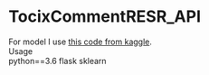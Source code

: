 # TocixCommentRESR_API

For model I use [this code from kaggle](https://www.kaggle.com/jhoward/nb-svm-strong-linear-baseline).  
Usage  
python==3.6
flask
sklearn

